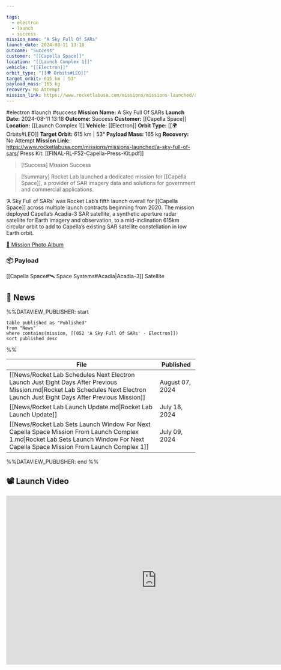 ```yaml
---

tags:
  - electron
  - launch
  - success
mission_name: "A Sky Full Of SARs"
launch_date: 2024-08-11 13:18
outcome: "Success"
customer: "[[Capella Space]]"
location: "[[Launch Complex 1]]"
vehicle: "[[Electron]]"
orbit_type: "[[🌍 Orbits#LEO]]"
target_orbit: 615 km | 53° 
payload_mass: 165 kg  
recovery: No Attempt
mission_link: https://www.rocketlabusa.com/missions/missions-launched/a-sky-full-of-sars/
---
```


#electron #launch #success
**Mission Name:** A Sky Full Of SARs
**Launch Date:** 2024-08-11 13:18
**Outcome:** Success
**Customer:** [[Capella Space]]
**Location:** [[Launch Complex 1]]
**Vehicle:** [[Electron]]
**Orbit Type:** [[🌍 Orbits#LEO]]
**Target Orbit:** 615 km | 53°
**Payload Mass:** 165 kg
**Recovery:** No Attempt
**Mission Link:** https://www.rocketlabusa.com/missions/missions-launched/a-sky-full-of-sars/
Press Kit: [[FINAL-RL-F52-Capella-Press-Kit.pdf]]

>[!Success] Mission Success

>[!summary]
Rocket Lab launched a dedicated mission for [[Capella Space]], a provider of SAR imagery data and solutions for government and commercial applications.
>
‘A Sky Full of SARs’ was Rocket Lab’s fifth launch overall for [[Capella Space]] across multiple launch contracts beginning from 2020. The mission deployed Capella’s Acadia-3 SAR satellite, a synthetic aperture radar satellite for Earth imagery and observation, to a mid-inclination 615km circular orbit to add to Capella’s existing SAR satellite constellation in low Earth orbit. 
>
[📸 Mission Photo Album](https://www.flickr.com/photos/rocketlab/albums/72177720319376772/)
### 📦 Payload

[[Capella Space#🛰️ Space Systems#Acadia|Acadia-3]] Satellite

## 📰 News
%%DATAVIEW_PUBLISHER: start
```
table published as "Published"
from "News"
where contains(mission, [[052 'A Sky Full Of SARs' - Electron]])
sort published desc
```
%%

| File                                                                                                                                                                               | Published       |
| ---------------------------------------------------------------------------------------------------------------------------------------------------------------------------------- | --------------- |
| [[News/Rocket Lab Schedules Next Electron Launch Just Eight Days After Previous Mission.md\|Rocket Lab Schedules Next Electron Launch Just Eight Days After Previous Mission]]     | August 07, 2024 |
| [[News/Rocket Lab Launch Update.md\|Rocket Lab Launch Update]]                                                                                                                     | July 18, 2024   |
| [[News/Rocket Lab Sets Launch Window For Next Capella Space Mission From Launch Complex 1.md\|Rocket Lab Sets Launch Window For Next Capella Space Mission From Launch Complex 1]] | July 09, 2024   |

%%DATAVIEW_PUBLISHER: end %%

## 📽️ Launch Video

<iframe width="800" height="450" src="https://www.youtube.com/embed/wFH0ZS2GHd8" title="Rocket Lab&#39;s Electron - A Sky Full Of SARs Mission" frameborder="0" allow="accelerometer; autoplay; clipboard-write; encrypted-media; gyroscope; picture-in-picture; web-share" referrerpolicy="strict-origin-when-cross-origin" allowfullscreen></iframe>     

